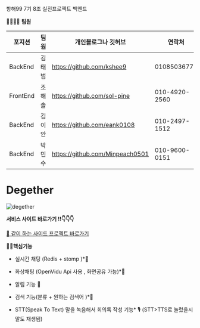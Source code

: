 항해99 7기 8조 실전프로젝트 백엔드

👨‍👨‍👦‍👦 **팀원**

| 포지션 | 팀원 | 개인블로그나 깃허브  | 연락처 | 역할 |
| --- | --- | --- | --- | --- |
| BackEnd | 김태범 | https://github.com/kshee9 | 01085036779 | 팀장 |
| FrontEnd | 조해솔 | https://github.com/sol-pine | 010-4920-2560 | 부팀장 |
| BackEnd | 김이안 | https://github.com/eank0108 | 010-2497-1512 | 팀원 |
| BackEnd | 박민수 | https://github.com/Minpeach0501 | 010-9600-0151 | 팀원 |

# Degether
![degether](https://user-images.githubusercontent.com/105037035/181914211-32c60631-afcd-43f5-b050-731eecc7ee06.png)

**서비스 사이트 바로가기 !!👇👇👇**

[🌝 같이 하는 사이드 프로젝트 바로가기](http://degether.shop)

**💪🏼핵심기능**

- 실시간 채팅 (Redis + stomp )*💬



- 화상채팅  (OpenVidu Api 사용 , 화면공유 가능)*🔲


- 알림 기능 🔔



- 검색 기능(분류 + 원하는 검색어 )*🔎


- STT(Speak To Text) 말을 녹음해서 회의록 작성 기능* 🎙️ (STT>TTS로 눌렀을시 말도 재생됌)

